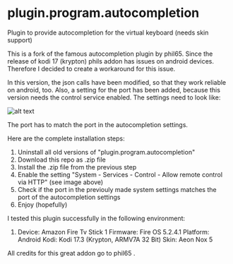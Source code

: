 # plugin.program.autocompletion
Plugin to provide autocompletion for the virtual keyboard (needs skin support)

This is a fork of the famous autocompletion plugin by phil65.
Since the release of kodi 17 (krypton) phils addon has issues on android devices.
Therefore I decided to create a workaround for this issue.

In this version, the json calls have been modified, so that they work reliable on android, too.
Also, a setting for the port has been added, because this version needs the control service enabled.
The settings need to look like:

![alt text](https://user-images.githubusercontent.com/24923705/29002624-e7c80d06-7aa6-11e7-904b-222f280a8ff9.png)

The port has to match the port in the autocompletion settings.

Here are the complete installation steps:

1. Uninstall all old versions of "plugin.program.autocompletion"
2. Download this repo as .zip file
3. Install the .zip file from the previous step
4. Enable the setting "System - Services - Control - Allow remote control via HTTP" (see image above)
5. Check if the port in the previouly made system settings matches the port of the autocompletion settings
6. Enjoy (hopefully)

I tested this plugin successfully in the following environment:
1. Device:         Amazon Fire Tv Stick 1
Firmware:       Fire OS 5.2.4.1
Platform:       Android
Kodi:           Kodi 17.3 (Krypton, ARMV7A 32 Bit)
Skin:           Aeon Nox 5

All credits for this great addon go to phil65 .
